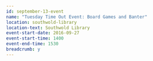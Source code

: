 ```yaml
---
id: september-13-event
name: "Tuesday Time Out Event: Board Games and Banter"
location: southwold-library
location-text: Southwold Library
event-start-date: 2016-09-27
event-start-time: 1400
event-end-time: 1530
breadcrumb: y
---
```


